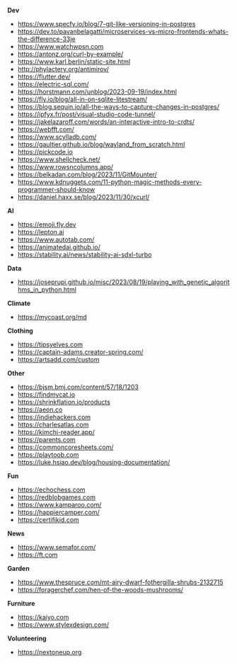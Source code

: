 **Dev**

* https://www.specfy.io/blog/7-git-like-versioning-in-postgres
* https://dev.to/pavanbelagatti/microservices-vs-micro-frontends-whats-the-difference-33je
* https://www.watchwpsn.com
* https://antonz.org/curl-by-example/
* https://www.karl.berlin/static-site.html
* http://phylactery.org/antimirov/
* https://flutter.dev/
* https://electric-sql.com/
* https://horstmann.com/unblog/2023-09-19/index.html
* https://fly.io/blog/all-in-on-sqlite-litestream/
* https://blog.sequin.io/all-the-ways-to-capture-changes-in-postgres/
* https://ipfyx.fr/post/visual-studio-code-tunnel/
* https://jakelazaroff.com/words/an-interactive-intro-to-crdts/
* https://webfft.com/
* https://www.scylladb.com/
* https://gaultier.github.io/blog/wayland_from_scratch.html
* https://pickcode.io
* https://www.shellcheck.net/
* https://www.rowsncolumns.app/
* https://belkadan.com/blog/2023/11/GitMounter/
* https://www.kdnuggets.com/11-python-magic-methods-every-programmer-should-know
* https://daniel.haxx.se/blog/2023/11/30/xcurl/

**AI**
* https://emoji.fly.dev
* https://lepton.ai
* https://www.autotab.com/
* https://animatedai.github.io/
* https://stability.ai/news/stability-ai-sdxl-turbo

**Data**
* https://joseprupi.github.io/misc/2023/08/19/playing_with_genetic_algorithms_in_python.html

**Climate**
* https://mycoast.org/md

**Clothing**
* https://tipsyelves.com
* https://captain-adams.creator-spring.com/
* https://artsadd.com/custom

**Other**
* https://bjsm.bmj.com/content/57/18/1203
* https://findmycat.io
* https://shrinkflation.io/products
* https://aeon.co
* https://indiehackers.com
* https://charlesatlas.com
* https://kimchi-reader.app/
* https://parents.com
* https://commoncoresheets.com/
* https://playtoob.com
* https://luke.hsiao.dev/blog/housing-documentation/

**Fun**
* https://echochess.com
* https://redblobgames.com
* https://www.kamparoo.com/
* https://happiercamper.com/
* https://certifikid.com

**News**
* https://www.semafor.com/
* https://ft.com

**Garden**
* https://www.thespruce.com/mt-airy-dwarf-fothergilla-shrubs-2132715
* https://foragerchef.com/hen-of-the-woods-mushrooms/

**Furniture**
* https://kaiyo.com
* https://www.stylexdesign.com/

**Volunteering**
* https://nextoneup.org



